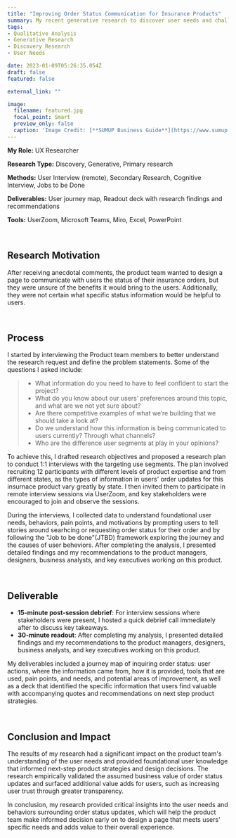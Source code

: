 ```yaml
---
title: "Improving Order Status Communication for Insurance Products"
summary: My recent generative research to discover user needs and challenges surrounding order status updates for insurance products, informing the product team's next-step product strategies and design decisions..
tags:  
- Qualitative Analysis
- Generative Research
- Discovery Research
- User Needs

date: 2023-01-09T05:26:35.054Z
draft: false
featured: false

external_link: ""

image:
  filename: featured.jpg
  focal_point: Smart
  preview_only: false
  caption: 'Image Credit: [**SUMUP Business Guide**](https://www.sumup.com/en-us/business-guide/what-is-a-purchase-order/)'
---
```



**My Role:** UX Researcher 

**Research Type:** Discovery, Generative, Primary research

**Methods:** User Interview (remote), Secondary Research, Cognitive Interview, Jobs to be Done  

**Deliverables:** User journey map, Readout deck with research findings and recommendations 

**Tools:** UserZoom, Microsoft Teams, Miro, Excel, PowerPoint 

</br>

## Research Motivation

After receiving anecdotal comments, the product team wanted to design a page to communicate with users the status of their insurance orders, but they were unsure of the benefits it would bring to the users. Additionally, they were not certain what specific status information would be helpful to users.  

</br>

## Process

I started by interviewing the Product team members to better understand the research request and define the problem statements. Some of the questions I asked include:

>- What information do you need to have to feel confident to start the project? 
>- What do you know about our users’ preferences around this topic, and what are we not yet sure about?
>- Are there competitive examples of what we’re building that we should take a look at?
>- Do we understand how this information is being communicated to users currently? Through what channels?
>- Who are the difference user segments at play in your opinions?

To achieve this, I drafted research objectives and proposed a research plan to conduct 1:1 interviews with the targeting use segments. The plan involved recruiting 12 participants with different levels of product expertise and from different states, as the types of information in users' order updates for this insurnace product vary greatly by state. I then invited them to participate in remote interview sessions via UserZoom, and key stakeholders were encouraged to join and observe the sessions.

During the interviews, I collected data to understand foundational user needs, behaviors, pain points, and motivations by prompting users to tell stories around searhcing or requesting order status for their order and by following the "Job to be done"(JTBD) framework exploring the journey and the causes of user beheviors. After completing the analysis, I presented detailed findings and my recommendations to the product managers, designers, business analysts, and key executives working on this product.

</br>

## Deliverable

- **15-minute post-session debrief**: For interview sessions where stakeholders were present, I hosted a quick debrief call immediately after to discuss key takeaways.
- **30-minute readout**: After completing my analysis, I presented detailed findings and my recommendations to the product managers, designers, business analysts, and key executives working on this product.

My deliverables included a journey map of inquiring order status: user actions, where the information came from, how it is provided, tools that are used, pain points, and needs, and potential areas of improvement, as well as a deck that identified the specific information that users find valuable with accompanying quotes and recommendations on next step product strategies.

</br>

## Conclusion and Impact 

The results of my research had a significant impact on the product team's understanding of the user needs and provided foundational user knowledge that informed next-step product strategies and design decisions. The research empirically validated the assumed business value of order status updates and surfaced additional value adds for users, such as increasing user trust through greater transparency.

In conclusion, my research provided critical insights into the user needs and behaviors surrounding order status updates, which will help the product team make informed decision early on to design a page that meets users' specific needs and adds value to their overall experience.